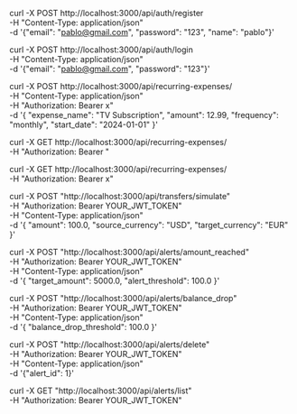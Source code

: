 curl -X POST http://localhost:3000/api/auth/register \
-H "Content-Type: application/json" \
-d '{"email": "pablo@gmail.com", "password": "123", "name": "pablo"}'

curl -X POST http://localhost:3000/api/auth/login \
-H "Content-Type: application/json" \
-d '{"email": "pablo@gmail.com", "password": "123"}'   

curl -X POST http://localhost:3000/api/recurring-expenses/ \
-H "Content-Type: application/json" \
-H "Authorization: Bearer x" \
-d '{
  "expense_name": "TV Subscription",
  "amount": 12.99,
  "frequency": "monthly",
  "start_date": "2024-01-01"
}'

curl -X GET http://localhost:3000/api/recurring-expenses/ \
-H "Authorization: Bearer "

curl -X GET http://localhost:3000/api/recurring-expenses/ \
-H "Authorization: Bearer x"

curl -X POST "http://localhost:3000/api/transfers/simulate" \
-H "Authorization: Bearer YOUR_JWT_TOKEN" \
-H "Content-Type: application/json" \
-d '{
    "amount": 100.0,
    "source_currency": "USD",
    "target_currency": "EUR"
}'

curl -X POST "http://localhost:3000/api/alerts/amount_reached" \
-H "Authorization: Bearer YOUR_JWT_TOKEN" \
-H "Content-Type: application/json" \
-d '{
    "target_amount": 5000.0,
    "alert_threshold": 100.0
}'

curl -X POST "http://localhost:3000/api/alerts/balance_drop" \
-H "Authorization: Bearer YOUR_JWT_TOKEN" \
-H "Content-Type: application/json" \
-d '{
    "balance_drop_threshold": 100.0
}'


curl -X POST "http://localhost:3000/api/alerts/delete" \
-H "Authorization: Bearer YOUR_JWT_TOKEN" \
-H "Content-Type: application/json" \
-d '{"alert_id": 1}'

curl -X GET "http://localhost:3000/api/alerts/list" \
-H "Authorization: Bearer YOUR_JWT_TOKEN"



